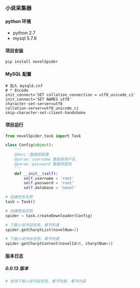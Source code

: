 ### 小说采集器

#### python 环境
+ python 2.7
+ mysql 5.7.9

#### 项目安装
``` bash
pip install novelSpider
```

#### MySQL 配置
```
# 加入 mysqld.cnf
# * Encode
init_connect='SET collation_connection = utf8_unicode_ci'
init_connect='SET NAMES utf8'
character-set-server=utf8
collation-server=utf8_unicode_ci
skip-character-set-client-handshake
```


#### 项目运行
``` python
from novelSpider.task import Task

class Config(object):
    '''
    @desc：数据库配置
    @param：username 数据库用户名
    @param：password 数据库密码
    '''
    def __init__(self):
        self.username = 'root'
        self.password = 'root'
        self.database = 'novel'

# 创建任务实例
task = Task()

# 创建爬虫实例
spider = task.createDownloader(Config)

# 下载小说书目信息、章节列表
spider.getCharptList(novelNum=1)

# 下载小说书目信息、章节列表
spider.getCharptContent(novelId=0, charptNum=1)
```

#### 版本日志
##### 0.0.13 版本
``` bash
# 支持下载小说书目信息、章节列表、章节内容
```
